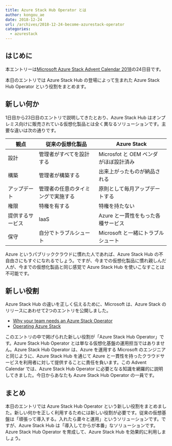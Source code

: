 ```yaml
---
title: Azure Stack Hub Operator とは
author: kongou_ae
date: 2018-12-24
url: /archives/2018-12-24-become-azurestack-operator
categories:
  - azurestack
---
```


## はじめに

本エントリーは[Microsoft Azure Stack Advent Calendar 2018](https://qiita.com/advent-calendar/2018/azure-stack)の24日目です。

本日のエントリでは Azure Stack Hub の登場によって生まれた Azure Stack Hub Operator という役割をまとめます。

## 新しい何か

1日目から23日目のエントリで説明してきたとおり、Azure Stack Hub はオンプレミス向けに販売されている仮想化製品とは全く異なるソリューションです。主要な違いは次の通りです。

|観点    |従来の仮想化製品 |Azure Stack |
|---------------|---------------------|------------------------|
| 設計 | 管理者がすべてを設計する | Microsfot と OEM ベンダ がほぼ設計済み |
| 構築 | 管理者が構築する | 出来上がったものが納品される |
| アップデート | 管理者の任意のタイミングで実施する | 原則として毎月アップデートする |
| 権限 | 特権を有する | 特権を持たない |
| 提供するサービス | IaaS | Azure と一貫性をもった各種サービス |
| 保守 | 自分でトラブルシュート | Microsoft と一緒にトラブルシュート |

Azure というパブリッククラウドに慣れた人であれば、Azure Stack Hub の不自由さにもすぐになれるでしょう。ですが、今までの仮想化製品に慣れ親しんだ人が、今までの仮想化製品と同じ感覚で Azure Stack Hub を使いこなすことは不可能です。

## 新しい役割

Azure Stack Hub の違いを正しく伝えるために、Microsoft は、Azure Stack のリリースにあわせて2つのエントリを公開しました。

- [Why your team needs an Azure Stack Operator](https://azure.microsoft.com/en-us/blog/why-your-team-needs-an-azure-stack-operator/)
- [Operating Azure Stack](https://azure.microsoft.com/en-us/blog/operating-azure-stack/)

このエントリの中で掲げられた新しい役割が「Azure Stack Hub Operator」です。Azure Stack Hub Operator とは単なる仮想化基盤の運用担当ではありません。Azure Stack Hub Operator は、Azure を運用する Microsoft のエンジニアと同じように、Azure Stack Hub を通じて Azure と一貫性を持ったクラウドサービスを利用者に対して提供することに責任を負います。この Advent Calendar では、Azure Stack Hub Operator に必要となる知識を網羅的に説明してきました。今日からあなたも Azure Stack Hub Operator の一員です。

## まとめ

本日のエントリでは Azure Stack Hub Operator という新しい役割をまとめました。新しい何かを正しく利用するためには新しい役割が必要です。従来の仮想基盤は「頑張って導入する。入れたら粛々と運用」というソリューションです。ですが、Azure Stack Hub は「導入してからが本番」なソリューションです。Azure Stack Hub Operator を育成して、Azure Stack Hub を効果的に利用しましょう。
